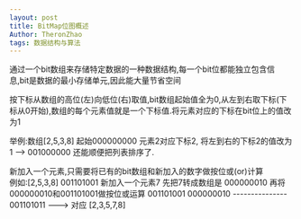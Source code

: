 ```yaml
---
layout: post
title: BitMap位图概述
Author: TheronZhao
tags: 数据结构与算法
---
```

通过一个bit数组来存储特定数据的一种数据结构,每一个bit位都能独立包含信息,bit是数据的最小存储单元,因此能大量节省空间

按下标从数组的高位(左)向低位(右)取值,bit数组起始值全为0,从左到右取下标(下标从0开始),数组的每个元素值就是一个下标值.将元素对应的下标在bit位上的值改为1

举例:数组[2,5,3,8]  起始000000000  元素2对应下标2,
将左到右的下标2的值改为1  -->   001000000
还能顺便把列表排序了.
	
新加入一个元素,只需要将已有的bit数组和新加入的数字做按位或(or)计算	
例如:[2,5,3,8]  001101001  新加入一个元素7
先把7转成数组是 000000010
再将000000010和001101001做按位或运算
001101001
000000010
\---------------
001101011   --->  对应 [2,3,5,7,8]